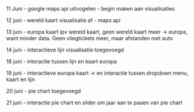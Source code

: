 11 Juni - 
google maps api uitvogelen - begin maken aan visualisaties

12 juni -
wereld kaart visualisatie af - maps api

13 juni -
europa kaart ipv wereld kaart, geen wereld kaart meer -> europa, want minder data. Geen vliegtickets meer, maar afstanden met auto

14 juni -
interactieve lijn visualisatie toegevoegd 

18 juni -
interactie tussen lijn en kaart europa

19 juni -
interactieve europa kaart -> en interactie tussen dropdown menu, kaart en lijn

20 juni -
pie chart toegevoegd

21 juni -
interactie pie chart en slider om jaar aan te pasen van pie chart


